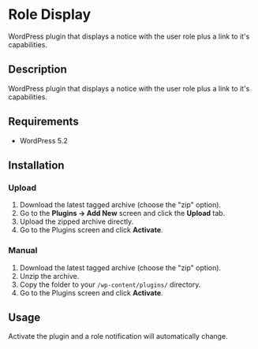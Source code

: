 # Role Display

WordPress plugin that displays a notice with the user role plus a link to it's capabilities.

## Description

WordPress plugin that displays a notice with the user role plus a link to it's capabilities.

## Requirements
 * WordPress 5.2

## Installation

### Upload

1. Download the latest tagged archive (choose the "zip" option).
2. Go to the __Plugins -> Add New__ screen and click the __Upload__ tab.
3. Upload the zipped archive directly.
4. Go to the Plugins screen and click __Activate__.

### Manual

1. Download the latest tagged archive (choose the "zip" option).
2. Unzip the archive.
3. Copy the folder to your `/wp-content/plugins/` directory.
4. Go to the Plugins screen and click __Activate__.



## Usage

Activate the plugin and a role notification will automatically change.

